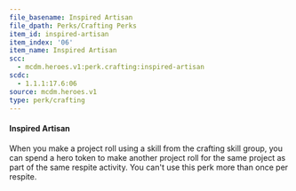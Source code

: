 ```yaml
---
file_basename: Inspired Artisan
file_dpath: Perks/Crafting Perks
item_id: inspired-artisan
item_index: '06'
item_name: Inspired Artisan
scc:
  - mcdm.heroes.v1:perk.crafting:inspired-artisan
scdc:
  - 1.1.1:17.6:06
source: mcdm.heroes.v1
type: perk/crafting
---
```


#### Inspired Artisan

When you make a project roll using a skill from the crafting skill group, you can spend a hero token to make another project roll for the same project as part of the same respite activity. You can't use this perk more than once per respite.
